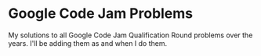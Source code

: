 # Google Code Jam Problems

My solutions to all Google Code Jam Qualification Round problems over the years.
I'll be adding them as and when I do them.
